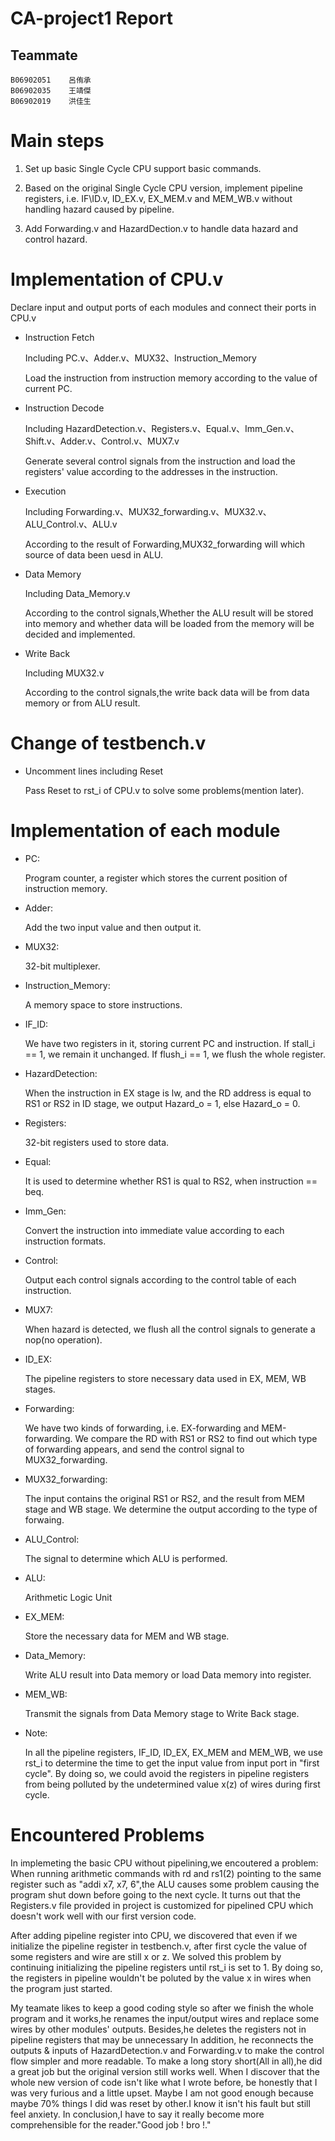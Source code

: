 # CA-project1     Report
## Teammate
    B06902051    呂侑承
    B06902035    王靖傑
    B06902019    洪佳生
# Main steps
1. Set up basic Single Cycle CPU support basic commands.

2. Based on the original Single Cycle CPU version, implement pipeline registers, i.e. IF\ID.v, ID\_EX.v, EX\_MEM.v and MEM\_WB.v without handling hazard caused by pipeline.

3. Add Forwarding.v and HazardDection.v to handle data hazard and control hazard.

# Implementation of CPU.v
Declare input and output ports of each modules and connect their ports in CPU.v

*    Instruction Fetch

        Including PC.v、Adder.v、MUX32、Instruction_Memory
            
        Load the instruction from instruction memory according to the value of current PC.

*    Instruction Decode
    
        Including HazardDetection.v、Registers.v、Equal.v、Imm_Gen.v、Shift.v、Adder.v、Control.v、MUX7.v
        
        Generate several control signals from the instruction and load the registers' value according to the addresses in the instruction. 

*    Execution
        
        Including Forwarding.v、MUX32_forwarding.v、MUX32.v、ALU_Control.v、ALU.v
        
        According to the result of Forwarding,MUX32_forwarding will which source of data been uesd in ALU.

*    Data Memory
        
        Including Data_Memory.v
        
        According to the control signals,Whether the ALU result will be stored into memory and whether data will be loaded from the memory will be decided and implemented.

*    Write Back
        
        Including MUX32.v
        
        According to the control signals,the write back data will be from data memory or from ALU result.

# Change of testbench.v
* Uncomment lines including Reset

    Pass Reset to rst_i of CPU.v to solve some problems(mention later).

# Implementation of each module
* PC: 

    Program counter, a register which stores the current position of instruction memory.

* Adder: 

     Add the two input value and then output it.

* MUX32: 

    32-bit multiplexer.

* Instruction\_Memory: 

    A memory space to store instructions.

* IF\_ID: 

    We have two registers in it, storing current PC and instruction. If stall_i == 1, we remain it unchanged. If flush_i == 1, we flush the whole register.

* HazardDetection: 

    When the instruction in EX stage is lw, and the RD address is equal to RS1 or RS2 in ID stage, we output Hazard_o = 1, else Hazard_o = 0.

* Registers: 

    32-bit registers used to store data.

* Equal: 

    It is used to determine whether RS1 is qual to RS2, when instruction == beq.

* Imm\_Gen: 

    Convert the instruction into immediate value according to each instruction formats. 

* Control: 

    Output each control signals according to the control table of each instruction.

* MUX7: 

    When hazard is detected, we flush all the control signals to generate a nop(no operation).

* ID\_EX: 

    The pipeline registers to store necessary data used in EX, MEM, WB stages.

* Forwarding: 

    We have two kinds of forwarding, i.e. EX-forwarding and MEM-forwarding. We compare the RD with RS1 or RS2 to find out which type of forwarding appears, and send the control signal to MUX32_forwarding.

* MUX32\_forwarding: 

    The input contains the original RS1 or RS2, and the result from MEM stage and WB stage. We determine the output according to the type of forwaing.

* ALU\_Control: 

    The signal to determine which ALU is performed.

* ALU: 

    Arithmetic Logic Unit

* EX\_MEM: 

    Store the necessary data for MEM and WB stage.

* Data\_Memory: 

    Write ALU result into Data memory or load Data memory into register.

* MEM\_WB: 

    Transmit the signals from Data Memory stage to Write Back stage.

* Note:

    In all the pipeline registers, IF_ID, ID_EX, EX_MEM and MEM_WB, we use rst_i to determine the time to get the input value from input port in "first cycle". By doing so, we could avoid the registers in pipeline registers from being polluted by the undetermined value x\(z\) of wires during first cycle.

# Encountered Problems
In implemeting the basic CPU without pipelining,we encoutered a problem: When running arithmetic commands with rd and rs1\(2\) pointing to the same register such as "addi x7, x7, 6",the ALU causes some problem causing the program shut down before going to the next cycle. It turns out that the Registers.v file provided in project is customized for pipelined CPU which doesn't work well with our first version code.

After adding pipeline register into CPU, we discovered that even if we initialize the pipeline register in testbench.v, after first cycle the value of some registers and wire are still x or z. We solved this problem by continuing initializing the pipeline registers until rst\_i is set to 1. By doing so, the registers in pipeline wouldn't be poluted by the value x in wires when the program just started. 

My teamate likes to keep a good coding style so after we finish the whole program and it works,he renames the input/output wires and replace some wires by other modules' outputs. Besides,he deletes the registers not in pipeline registers that may be unnecessary In addition, he reconnects the outputs & inputs of HazardDetection.v and Forwarding.v to make the control flow simpler and more readable. To make a long story short(All in all),he did a great job but the original version still works well. When I discover that the whole new version of code isn't like what I wrote before, be honestly that I was very furious and a little upset. Maybe I am not good enough because maybe 70% things I did was reset by other.I know it isn't his fault but still feel anxiety. In conclusion,I have to say it really become more comprehensible for the reader."Good job ! bro !."
